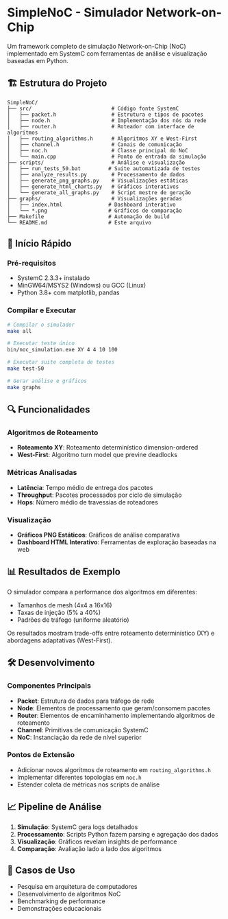 # SimpleNoC - Simulador Network-on-Chip

Um framework completo de simulação Network-on-Chip (NoC) implementado em SystemC com ferramentas de análise e visualização baseadas em Python.

## 🏗️ Estrutura do Projeto

```
SimpleNoC/
├── src/                          # Código fonte SystemC
│   ├── packet.h                  # Estrutura e tipos de pacotes
│   ├── node.h                    # Implementação dos nós da rede
│   ├── router.h                  # Roteador com interface de algoritmos
│   ├── routing_algorithms.h      # Algoritmos XY e West-First
│   ├── channel.h                 # Canais de comunicação
│   ├── noc.h                     # Classe principal do NoC
│   └── main.cpp                  # Ponto de entrada da simulação
├── scripts/                      # Análise e visualização
│   ├── run_tests_50.bat         # Suite automatizada de testes
│   ├── analyze_results.py        # Processamento de dados
│   ├── generate_png_graphs.py    # Visualizações estáticas
│   ├── generate_html_charts.py   # Gráficos interativos
│   └── generate_all_graphs.py    # Script mestre de geração
├── graphs/                       # Visualizações geradas
│   ├── index.html               # Dashboard interativo
│   └── *.png                    # Gráficos de comparação
├── Makefile                     # Automação de build
└── README.md                    # Este arquivo
```

## 🚀 Início Rápido

### Pré-requisitos
- SystemC 2.3.3+ instalado
- MinGW64/MSYS2 (Windows) ou GCC (Linux)
- Python 3.8+ com matplotlib, pandas

### Compilar e Executar
```bash
# Compilar o simulador
make all

# Executar teste único
bin/noc_simulation.exe XY 4 4 10 100

# Executar suite completa de testes
make test-50

# Gerar análise e gráficos
make graphs
```

## 🔍 Funcionalidades

### Algoritmos de Roteamento
- **Roteamento XY**: Roteamento determinístico dimension-ordered
- **West-First**: Algoritmo turn model que previne deadlocks

### Métricas Analisadas
- **Latência**: Tempo médio de entrega dos pacotes
- **Throughput**: Pacotes processados por ciclo de simulação
- **Hops**: Número médio de travessias de roteadores

### Visualização
- **Gráficos PNG Estáticos**: Gráficos de análise comparativa
- **Dashboard HTML Interativo**: Ferramentas de exploração baseadas na web

## 📊 Resultados de Exemplo

O simulador compara a performance dos algoritmos em diferentes:
- Tamanhos de mesh (4x4 a 16x16)
- Taxas de injeção (5% a 40%)
- Padrões de tráfego (uniforme aleatório)

Os resultados mostram trade-offs entre roteamento determinístico (XY) e abordagens adaptativas (West-First).

## 🛠️ Desenvolvimento

### Componentes Principais
- **Packet**: Estrutura de dados para tráfego de rede
- **Node**: Elementos de processamento que geram/consomem pacotes
- **Router**: Elementos de encaminhamento implementando algoritmos de roteamento
- **Channel**: Primitivas de comunicação SystemC
- **NoC**: Instanciação da rede de nível superior

### Pontos de Extensão
- Adicionar novos algoritmos de roteamento em `routing_algorithms.h`
- Implementar diferentes topologias em `noc.h`
- Estender coleta de métricas nos scripts de análise

## 📈 Pipeline de Análise

1. **Simulação**: SystemC gera logs detalhados
2. **Processamento**: Scripts Python fazem parsing e agregação dos dados
3. **Visualização**: Gráficos revelam insights de performance
4. **Comparação**: Avaliação lado a lado dos algoritmos

## 🎯 Casos de Uso
- Pesquisa em arquitetura de computadores
- Desenvolvimento de algoritmos NoC
- Benchmarking de performance
- Demonstrações educacionais

